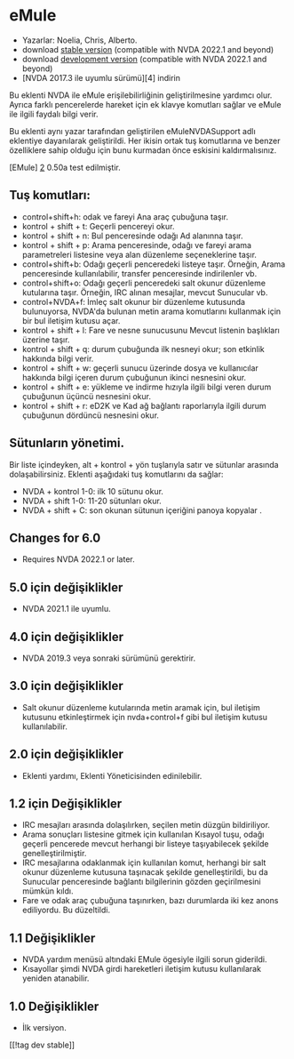 # eMule #

*	Yazarlar: Noelia, Chris, Alberto.
*	download [stable version][1] (compatible with NVDA 2022.1 and beyond)
*	download [development version][3] (compatible with NVDA 2022.1 and beyond)
*	[NVDA 2017.3 ile uyumlu sürümü][4] indirin

Bu eklenti NVDA ile eMule erişilebilirliğinin geliştirilmesine yardımcı
olur. Ayrıca farklı pencerelerde hareket için ek klavye komutları sağlar ve
eMule ile ilgili faydalı bilgi verir.

Bu eklenti aynı yazar tarafından geliştirilen eMuleNVDASupport adlı
eklentiye dayanılarak geliştirildi. Her ikisin ortak tuş komutlarına ve
benzer özelliklere sahip olduğu için bunu kurmadan önce eskisini
kaldırmalısınız.

[EMule] [2] 0.50a test edilmiştir.

## Tuş komutları: ##

*	control+shift+h: odak ve fareyi Ana araç çubuğuna  taşır.
*	kontrol + shift + t: Geçerli pencereyi okur.
*	kontrol + shift + n: Bul penceresinde odağı Ad alanınna taşır.
*	kontrol + shift + p: Arama penceresinde, odağı ve fareyi arama
  parametreleri listesine  veya alan düzenleme seçeneklerine taşır.
*	control+shift+b: Odağı geçerli penceredeki listeye taşır. Örneğin, Arama
  penceresinde kullanılabilir, transfer penceresinde indirilenler vb.
*	control+shift+o: Odağı geçerli penceredeki salt okunur düzenleme
  kutularına taşır. Örneğin, IRC alınan mesajlar, mevcut Sunucular vb.
*	control+NVDA+f: İmleç salt okunur bir düzenleme kutusunda bulunuyorsa,
  NVDA'da bulunan metin arama komutlarını kullanmak için bir bul iletişim
  kutusu açar.
*	kontrol + shift + l: Fare ve nesne sunucusunu Mevcut listenin başlıkları
  üzerine taşır.
*	kontrol + shift + q: durum çubuğunda ilk nesneyi okur; son etkinlik
  hakkında bilgi verir.
*	kontrol + shift + w: geçerli sunucu üzerinde dosya ve kullanıcılar
  hakkında bilgi içeren durum çubuğunun ikinci nesnesini okur.
*	kontrol + shift + e: yükleme ve indirme hızıyla ilgili bilgi veren durum
  çubuğunun üçüncü nesnesini okur.
*	kontrol + shift + r: eD2K ve Kad ağ bağlantı raporlarıyla ilgili durum
  çubuğunun dördüncü nesnesini okur.

## Sütunların yönetimi. ##

Bir liste içindeyken, alt + kontrol + yön tuşlarıyla satır ve sütunlar
arasında dolaşabilirsiniz. Eklenti aşağıdaki tuş komutlarını da sağlar:

*	NVDA + kontrol 1-0: ilk 10 sütunu okur.
*	NVDA + shift 1-0: 11-20 sütunları okur.
*	NVDA + shift + C: son okunan sütunun içeriğini panoya kopyalar .

## Changes for 6.0
*	Requires NVDA 2022.1 or later.

## 5.0 için değişiklikler
*	NVDA 2021.1 ile uyumlu.

## 4.0 için değişiklikler ##
*	NVDA 2019.3 veya sonraki sürümünü gerektirir.

## 3.0 için değişiklikler ##
*	 Salt okunur düzenleme kutularında metin aramak için, bul iletişim
   kutusunu etkinleştirmek için nvda+control+f gibi bul iletişim kutusu
   kullanılabilir.

## 2.0 için değişiklikler ##
*	 Eklenti yardımı, Eklenti Yöneticisinden edinilebilir.

## 1.2 için Değişiklikler ##
*	 IRC mesajları arasında dolaşılırken, seçilen metin düzgün bildiriliyor.
*	 Arama sonuçları listesine gitmek için kullanılan Kısayol tuşu, odağı
   geçerli pencerede mevcut herhangi bir listeye taşıyabilecek şekilde
   genelleştirilmiştir.
*	 IRC mesajlarına odaklanmak için kullanılan komut, herhangi bir salt
   okunur düzenleme kutusuna taşınacak şekilde genelleştirildi, bu da
   Sunucular penceresinde bağlantı bilgilerinin gözden geçirilmesini mümkün
   kıldı.
*	 Fare ve odak araç çubuğuna taşınırken, bazı durumlarda iki kez anons
   ediliyordu. Bu düzeltildi.

## 1.1 Değişiklikler ##
*	 NVDA yardım menüsü altındaki EMule ögesiyle ilgili sorun giderildi.
*	 Kısayollar şimdi NVDA girdi hareketleri iletişim kutusu kullanılarak
   yeniden atanabilir.

## 1.0 Değişiklikler ##
*	 İlk versiyon.

[[!tag dev stable]]

[1]: https://addons.nvda-project.org/files/get.php?file=em

[2]: https://www.emule-project.net

[3]: https://addons.nvda-project.org/files/get.php?file=em-dev
